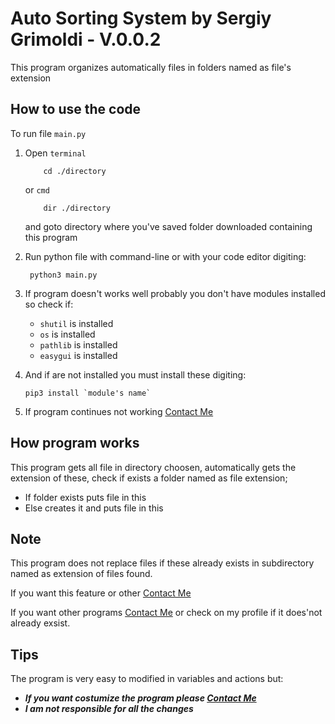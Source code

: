 # **Auto Sorting System by Sergiy Grimoldi - V.0.0.2**

This program organizes automatically files in folders named as file's extension 

## How to use the code

To run file  `main.py`

 1. Open `terminal` 
 
            cd ./directory
      or `cmd` 
      
            dir ./directory
           

      and goto directory where you've saved folder downloaded containing this program

 2. Run python file with command-line or with your code editor digiting: 
      
         python3 main.py

 3. If program doesn't works well probably you don't have modules installed so check if:
    - `shutil` is installed
    - `os` is installed
    - `pathlib` is installed
    - `easygui` is installed
 4. And if are not installed you must install these digiting:

        pip3 install `module's name`
 5. If program continues not working [Contact Me](mailto:grimo.sergiy@icloud.com)
    
## How program works

This program gets all file in directory choosen, automatically gets the extension of these, check if exists a folder named as file extension;
   - If folder exists puts file in this
   - Else creates it and puts file in this

## Note

This program does not replace files if these already exists in subdirectory named as extension of files found.

If you want this feature or other [Contact Me](mailto:grimo.sergiy@icloud.com)

If you want other programs [Contact Me](mailto:grimo.sergiy@icloud.com) or check on my profile if it does'not already exsist.

## Tips
The program is very easy to modified in variables and actions but:
- ***If you want costumize the program please [Contact Me](mailto:grimo.sergiy@icloud.com)***
- ***I am not responsible for all the changes***
